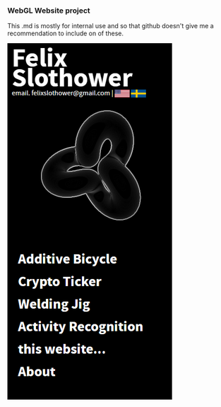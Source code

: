 ### WebGL Website project

This .md is mostly for internal use and so that github doesn't give me a recommendation to include on of these.

![image info](./images/website_screenshot.png)
